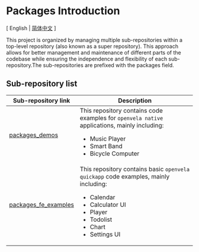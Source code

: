 # Packages Introduction

\[ English | [简体中文](README_zh-cn.md) \]

This project is organized by managing multiple sub-repositories within a top-level repository (also known as a super repository). This approach allows for better management and maintenance of different parts of the codebase while ensuring the independence and flexibility of each sub-repository.The sub-repositories are prefixed with the packages field.

## Sub-repository list

| Sub-repository link | Description |
| ------------------------------------------------------------ | ------------------------------------------------------------ |
| [packages_demos](../../../../open-vela/packages_demos) | This repository contains code examples for `openvela native` applications, mainly including: <ul><li>Music Player</li><li>Smart Band</li><li>Bicycle Computer</li></ul> |
| [packages_fe_examples](../../../../open-vela/packages_fe_examples) | This repository contains basic `openvela quickapp` code examples, mainly including: <ul><li>Calendar</li><li>Calculator UI</li><li>Player</li><li>Todolist</li><li>Chart</li><li>Settings UI</li></ul> |
